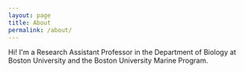 ```yaml
---
layout: page
title: About
permalink: /about/
---
```


Hi! I'm a Research Assistant Professor in the Department of Biology at Boston University and the Boston University Marine Program.
